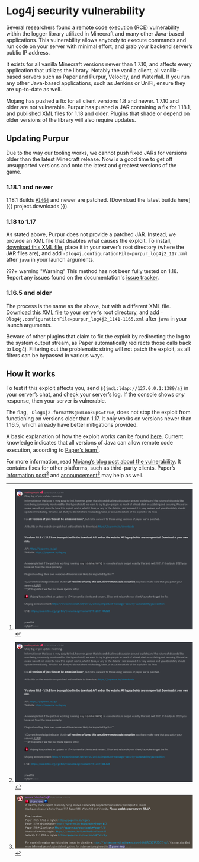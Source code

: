 # Log4j security vulnerability
Several researchers found a remote code execution (RCE) vulnerability within the logger library utilized in Minecraft and many other Java-based applications. This vulnerability allows anybody to execute commands and run code on your server with minimal effort, and grab your backend server’s public IP address.

It exists for all vanilla Minecraft versions newer than 1.7.10, and affects every application that utilizes the library. Notably the vanilla client, all vanilla-based servers such as Paper and Purpur, Velocity, and Waterfall. If you run any other Java-based applications, such as Jenkins or UniFi, ensure they are up-to-date as well.

Mojang has pushed a fix for all client versions 1.8 and newer. 1.7.10 and older are not vulnerable. Purpur has pushed a JAR containing a fix for 1.18.1, and published XML files for 1.18 and older. Plugins that shade or depend on older versions of the library will also require updates.

## Updating Purpur
Due to the way our tooling works, we cannot push fixed JARs for versions older than the latest Minecraft release. Now is a good time to get off unsupported versions and onto the latest and greatest versions of the game.

### 1.18.1 and newer
1.18.1 Builds [`#1464`](https://api.purpurmc.org/v2/purpur/1.18.1/1464/download) and newer are patched. [Download the latest builds here]({{ project.downloads }}).

### 1.18 to 1.17
As stated above, Purpur does not provide a patched JAR. Instead, we provide an XML file that disables what causes the exploit. To install, <a download href="../xml/purpur_log4j2_117.xml" >download this XML file</a>, place it in your server’s root directory (where the JAR files are), and add `-Dlog4j.configurationFile=purpur_log4j2_117.xml` after `java` in your launch arguments.

???+ warning "Warning"
    This method has not been fully tested on 1.18. Report any issues found on the documentation's [issue tracker](https://github.com/PurpurMC/PurpurDocs/issues).

### 1.16.5 and older
The process is the same as the above, but with a different XML file. <a download href="../xml/purpur_log4j2_1141-1165.xml" >Download this XML file</a> to your server’s root directory, and add `-Dlog4j.configurationFile=purpur_log4j2_1141-1165.xml` after `java` in your launch arguments.

Beware of other plugins that claim to fix the exploit by redirecting the log to the system output stream, as Paper automatically redirects those calls back to Log4j. Filtering out the problematic string will not patch the exploit, as all filters can be bypassed in various ways.

## How it works
To test if this exploit affects you, send `${jndi:ldap://127.0.0.1:1389/a}` in your server’s chat, and check your server’s log. If the console shows *any* response, then your server is vulnerable.

The flag, `-Dlog4j2.formatMsgNoLookups=true`, does not stop the exploit from functioning on versions older than 1.17. It only works on versions newer than 1.16.5, which already have better mitigations provided.

A basic explanation of how the exploit works can be found [here](https://gist.github.com/TheCurle/f15a6b63ceee3be58bff5e7a97c3a4e6#the-problem). Current knowledge indicates that all versions of Java can allow remote code execution, according to [Paper’s team](https://discord.com/channels/289587909051416579/289587909051416579/918964269415030855)[^1].

For more information, read [Mojang’s blog post about the vulnerability](https://www.minecraft.net/en-us/article/important-message--security-vulnerability-java-edition). It contains fixes for other platforms, such as third-party clients. Paper’s [information post](https://discord.com/channels/289587909051416579/289587909051416579/918964269415030855)[^1] and [announcement](https://discord.com/channels/289587909051416579/492517675680006144/918581596825718815)[^2] may help as well.

[^1]: ![Paper's Log4j information pin](images/paper-log4j-pin.png)
[^2]: ![Paper's Log4j information pin](images/paper-log4j-announcement.png)
